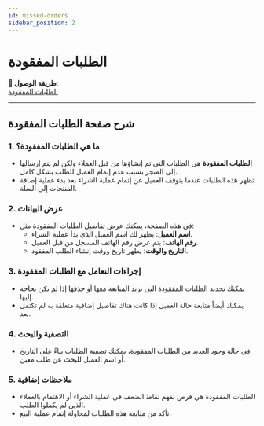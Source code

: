 ```yaml
---
id: missed-orders
sidebar_position: 2
---
```


# الطلبات المفقودة

**🔗 طريقة الوصول**:  
[الطلبات المفقودة](https://app.easy-orders.net/#/missed-orders)

---

## شرح صفحة الطلبات المفقودة

### 1. **ما هي الطلبات المفقودة؟**

- **الطلبات المفقودة** هي الطلبات التي تم إنشاؤها من قبل العملاء ولكن لم يتم إرسالها إلى المتجر بسبب عدم إتمام العميل للطلب بشكل كامل.
- تظهر هذه الطلبات عندما يتوقف العميل عن إتمام عملية الشراء بعد بدء عملية إضافة المنتجات إلى السلة.

### 2. **عرض البيانات**

- في هذه الصفحة، يمكنك عرض تفاصيل الطلبات المفقودة مثل:
  - **اسم العميل**: يظهر لك اسم العميل الذي بدأ عملية الشراء.
  - **رقم الهاتف**: يتم عرض رقم الهاتف المسجل من قبل العميل.
  - **التاريخ والوقت**: يظهر تاريخ ووقت إنشاء الطلب المفقود.

### 3. **إجراءات التعامل مع الطلبات المفقودة**

- يمكنك تحديد الطلبات المفقودة التي تريد المتابعة معها أو حذفها إذا لم تكن بحاجة إليها.
- يمكنك أيضاً متابعة حالة العميل إذا كانت هناك تفاصيل إضافية متعلقة به لم تكتمل بعد.

### 4. **التصفية والبحث**

- في حالة وجود العديد من الطلبات المفقودة، يمكنك تصفية الطلبات بناءً على التاريخ أو اسم العميل للبحث عن طلب معين.

### 5. **ملاحظات إضافية**

- الطلبات المفقودة هي فرص لفهم نقاط الضعف في عملية الشراء أو الاهتمام بالعملاء الذين لم يكملوا الطلب.
- تأكد من متابعة هذه الطلبات لمحاولة إتمام عملية البيع.
